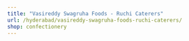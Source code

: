```yaml
---
title: "Vasireddy Swagruha Foods - Ruchi Caterers"
url: /hyderabad/vasireddy-swagruha-foods-ruchi-caterers/
shop: confectionery
---
```

